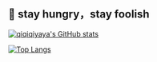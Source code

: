 <h2>🌱 stay hungry，stay foolish</h2>

[![qiqiqiyaya's GitHub stats](https://github-readme-stats.vercel.app/api?username=qiqiqiyaya&count_private=true&show_icons=true&theme=shadow_blue&hide_border=true)](https://github.com/anuraghazra/github-readme-stats)

[![Top Langs](https://github-readme-stats.vercel.app/api/top-langs/?username=qiqiqiyaya&hide_border=true)](https://github.com/anuraghazra/github-readme-stats)



<!--
![qiqiqiyaya's Streak](https://github-readme-streak-stats.herokuapp.com/?user=qiqiqiyaya&theme=shadow_blue&hide_border=true)

**qiqiqiyaya/qiqiqiyaya** is a ✨ _special_ ✨ repository because its `README.md` (this file) appears on your GitHub profile.

Here are some ideas to get you started:

- 🔭 I’m currently working on .Net
- 🌱 I’m currently learning ...
- 👯 I’m looking to collaborate on ...
- 🤔 I’m looking for help with ...
- 💬 Ask me about ...
- 📫 How to reach me: ...
- 😄 Pronouns: ...
- ⚡ Fun fact: ...
-->
